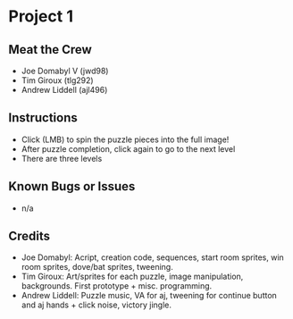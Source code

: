 # Project 1

## Meat the Crew

* Joe Domabyl V (jwd98)
* Tim Giroux (tlg292)
* Andrew Liddell (ajl496)

## Instructions
* Click (LMB) to spin the puzzle pieces into the full image!
* After puzzle completion, click again to go to the next level
* There are three levels

## Known Bugs or Issues
* n/a

## Credits
* Joe Domabyl: Acript, creation code, sequences, start room sprites, win room sprites, dove/bat sprites, tweening.
* Tim Giroux: Art/sprites for each puzzle, image manipulation, backgrounds. First prototype + misc. programming.
* Andrew Liddell: Puzzle music, VA for aj, tweening for continue button and aj hands + click noise, victory jingle.
